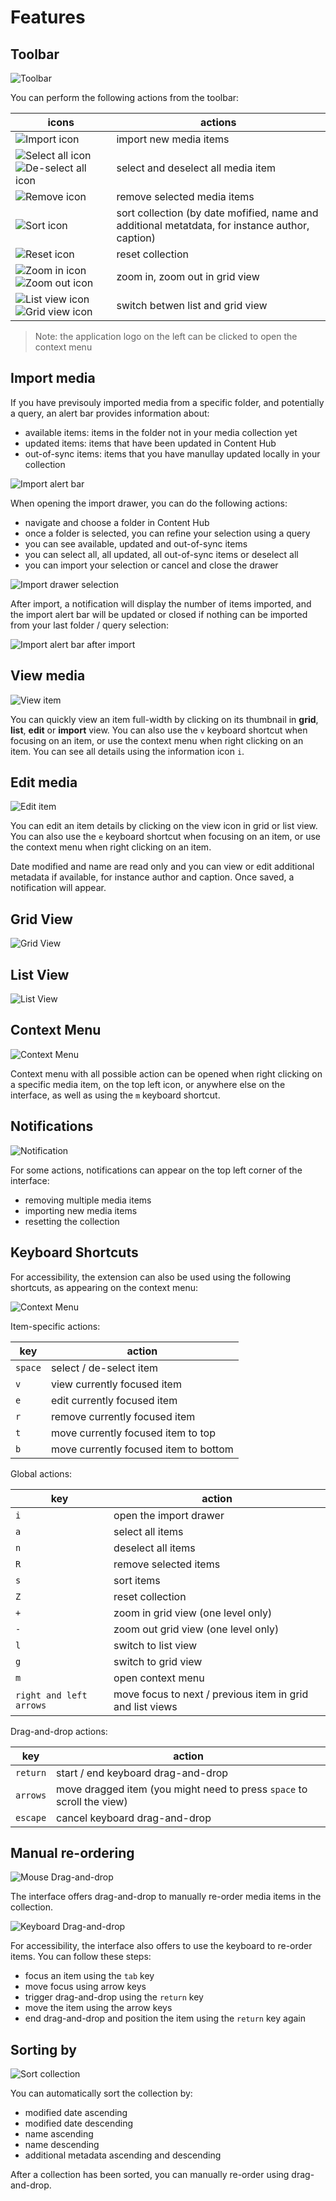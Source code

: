 # Features

## Toolbar

![Toolbar](../media/toolbar.png)

You can perform the following actions from the toolbar:

| icons | actions |
|-------|---------|
| ![Import icon](../media/icon-import.png)  | import new media items |
| ![Select all icon](../media/icon-select-all.png) ![De-select all icon](../media/icon-select-none.png) | select and deselect all media item |
| ![Remove icon](../media/icon-remove.png) | remove selected media items |
| ![Sort icon](../media/icon-sort.png) | sort collection (by date mofified, name and additional metatdata, for instance author, caption) |
| ![Reset icon](../media/icon-reset.png) | reset collection |
| ![Zoom in icon](../media/icon-zoom-in.png) ![Zoom out icon](../media/icon-zoom-out.png) | zoom in, zoom out in grid view |
| ![List view icon](../media/icon-list.png) ![Grid view icon](../media/icon-grid.png) | switch betwen list and grid view |

> Note: the application logo on the left can be clicked to open the context menu

## Import media

If you have previsouly imported media from a specific folder, and potentially a query, an alert bar provides information about:
- available items: items in the folder not in your media collection yet
- updated items: items that have been updated in Content Hub
- out-of-sync items: items that you have manullay updated locally in your collection

![Import alert bar](../media/import-alert-bar.png)

When opening the import drawer, you can do the following actions:
- navigate and choose a folder in Content Hub
- once a folder is selected, you can refine your selection using a query
- you can see available, updated and out-of-sync items
- you can select all, all updated, all out-of-sync items or deselect all
- you can import your selection or cancel and close the drawer

![Import drawer selection](../media/import-drawer-selection.png)

After import, a notification will display the number of items imported, and the import alert bar will be updated or closed if nothing can be imported from your last folder / query selection:

![Import alert bar after import](../media/import-alert-bar-after-import.png)

## View media

![View item](../media/view-item.png)

You can quickly view an item full-width by clicking on its thumbnail in **grid**, **list**, **edit** or **import** view. You can also use the `v` keyboard shortcut when focusing on an item, or use the context menu when right clicking on an item. You can see all details using the information icon `i`.

## Edit media

![Edit item](../media/edit-item.png)

You can edit an item details by clicking on the view icon in grid or list view. You can also use the `e` keyboard shortcut when focusing on an item, or use the context menu when right clicking on an item.

Date modified and name are read only and you can view or edit additional metadata if available, for instance author and caption. Once saved, a notification will appear.

## Grid View

![Grid View](../media/grid-view.png)

## List View

![List View](../media/list-view.png)

## Context Menu

![Context Menu](../media/context-menu.png)

Context menu with all possible action can be opened when right clicking on a specific media item, on the top left icon, or anywhere else on the interface, as well as using the `m` keyboard shortcut.

## Notifications

![Notification](../media/notification.png)

For some actions, notifications can appear on the top left corner of the interface:

-   removing multiple media items
-   importing new media items
-   resetting the collection

## Keyboard Shortcuts

For accessibility, the extension can also be used using the following shortcuts, as appearing on the context menu:

![Context Menu](../media/context-menu.png)

Item-specific actions:

| key | action |
|-----|--------|
| `space` | select / de-select item |
| `v` | view currently focused item |
| `e` | edit currently focused item |
| `r` | remove currently focused item |
| `t` | move currently focused item to top |
| `b` | move currently focused item to bottom |

Global actions:

| key | action |
|-----|--------|
| `i` | open the import drawer |
| `a` | select all items |
| `n` | deselect all items |
| `R` | remove selected items |
| `s` | sort items |
| `Z` | reset collection |
| `+` | zoom in grid view (one level only) |
| `-` | zoom out grid view (one level only) |
| `l` | switch to list view |
| `g` | switch to grid view |
| `m` | open context menu |
| `right and left arrows` | move focus to next / previous item in grid and list views |

Drag-and-drop actions:

| key | action |
|-----|--------|
| `return` | start / end keyboard drag-and-drop |
| `arrows` | move dragged item (you might need to press `space` to scroll the view) |
| `escape` | cancel keyboard drag-and-drop |

## Manual re-ordering

![Mouse Drag-and-drop](../media/mouse-drag-and-drop.png)

The interface offers drag-and-drop to manually re-order media items in the collection.

![Keyboard Drag-and-drop](../media/keyboard-drag-and-drop.png)

For accessibility, the interface also offers to use the keyboard to re-order items. You can follow these steps:

-   focus an item using the `tab` key
-   move focus using arrow keys
-   trigger drag-and-drop using the `return` key
-   move the item using the arrow keys
-   end drag-and-drop and position the item using the `return` key again

## Sorting by

![Sort collection](../media/sort-by.png)

You can automatically sort the collection by:

-   modified date ascending
-   modified date descending
-   name ascending
-   name descending
-   additional metadata ascending and descending

After a collection has been sorted, you can manually re-order using drag-and-drop.
